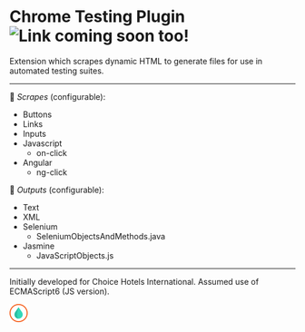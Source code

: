 # Chrome Testing Plugin</b> ![](https://img.shields.io/badge/Chrome_Store-Coming_Soon!-yellow.svg "Link coming soon too!")

Extension which scrapes dynamic HTML to generate files for use in automated testing suites.

---

:mag_right:
_Scrapes_ (configurable):
 * Buttons
 * Links
 * Inputs
 * Javascript
   * on-click
 * Angular
   * ng-click


:page_facing_up:
_Outputs_ (configurable):
 * Text
 * XML
 * Selenium
   * SeleniumObjectsAndMethods.java
 * Jasmine
   * JavaScriptObjects.js
   
---

Initially developed for Choice Hotels International.
Assumed use of ECMAScript6 (JS version).

![](https://github.com/NAUTeamWATER/ChromeTestingPlugin/blob/32978ff68c7cbd73d661db47d9f89f7b3d266978/icon.png "Created by Team WATER")

